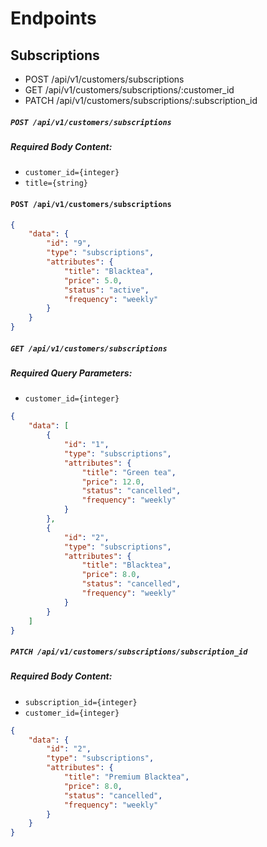 # Endpoints

## Subscriptions
- POST /api/v1/customers/subscriptions
- GET /api/v1/customers/subscriptions/:customer_id
- PATCH  /api/v1/customers/subscriptions/:subscription_id


##### `POST /api/v1/customers/subscriptions`
##### Required Body Content:
- `customer_id={integer}`
- `title={string}`

#### `POST /api/v1/customers/subscriptions`
 ```json
 {
     "data": {
         "id": "9",
         "type": "subscriptions",
         "attributes": {
             "title": "Blacktea",
             "price": 5.0,
             "status": "active",
             "frequency": "weekly"
         }
     }
 }
 ```

##### `GET /api/v1/customers/subscriptions`
##### Required Query Parameters:
- `customer_id={integer}`

```json
{
    "data": [
        {
            "id": "1",
            "type": "subscriptions",
            "attributes": {
                "title": "Green tea",
                "price": 12.0,
                "status": "cancelled",
                "frequency": "weekly"
            }
        },
        {
            "id": "2",
            "type": "subscriptions",
            "attributes": {
                "title": "Blacktea",
                "price": 8.0,
                "status": "cancelled",
                "frequency": "weekly"
            }
        }
    ]
}
```

##### `PATCH /api/v1/customers/subscriptions/subscription_id`
##### Required Body Content:
- `subscription_id={integer}`
- `customer_id={integer}`

```json
{
    "data": {
        "id": "2",
        "type": "subscriptions",
        "attributes": {
            "title": "Premium Blacktea",
            "price": 8.0,
            "status": "cancelled",
            "frequency": "weekly"
        }
    }
}
```
